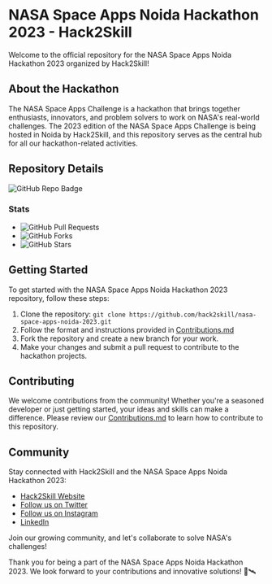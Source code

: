 # NASA Space Apps Noida Hackathon 2023 - Hack2Skill

Welcome to the official repository for the NASA Space Apps Noida Hackathon 2023 organized by Hack2Skill!


## About the Hackathon

The NASA Space Apps Challenge is a hackathon that brings together enthusiasts, innovators, and problem solvers to work on NASA's real-world challenges. The 2023 edition of the NASA Space Apps Challenge is being hosted in Noida by Hack2Skill, and this repository serves as the central hub for all our hackathon-related activities.


## Repository Details

![GitHub Repo Badge](https://img.shields.io/badge/GitHub-Repository-blue)

### Stats

- ![GitHub Pull Requests](https://img.shields.io/github/issues-pr/hack2skill/NASA-Space-Apps-Noida)
- ![GitHub Forks](https://img.shields.io/github/forks/hack2skill/NASA-Space-Apps-Noida)
- ![GitHub Stars](https://img.shields.io/github/stars/hack2skill/NASA-Space-Apps-Noida)


## Getting Started

To get started with the NASA Space Apps Noida Hackathon 2023 repository, follow these steps:

1. Clone the repository: `git clone https://github.com/hack2skill/nasa-space-apps-noida-2023.git`
2. Follow the format and instructions provided in [Contributions.md](https://github.com/hack2skill/NASA-Space-Apps-Noida/blob/main/Contributions.md)
3. Fork the repository and create a new branch for your work.
4. Make your changes and submit a pull request to contribute to the hackathon projects.

## Contributing

We welcome contributions from the community! Whether you're a seasoned developer or just getting started, your ideas and skills can make a difference. Please review our [Contributions.md](https://github.com/hack2skill/NASA-Space-Apps-Noida/blob/main/Contributions.md) to learn how to contribute to this repository.

## Community

Stay connected with Hack2Skill and the NASA Space Apps Noida Hackathon 2023:

- [Hack2Skill Website](https://www.hack2skill.com)
- [Follow us on Twitter](https://twitter.com/hack2skill)
- [Follow us on Instagram](https://www.instagram.com/hack2skill/)
- [LinkedIn](https://www.linkedin.com/company/hack2skill)

Join our growing community, and let's collaborate to solve NASA's challenges!

Thank you for being a part of the NASA Space Apps Noida Hackathon 2023. We look forward to your contributions and innovative solutions! 🚀🛰️
